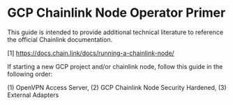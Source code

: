 # GCP Chainlink Node Operator Primer
This guide is intended to provide additional technical literature to reference the official Chainlink documentation.

[1] https://docs.chain.link/docs/running-a-chainlink-node/

If starting a new GCP project and/or chainlink node, follow this guide in the following order:

(1) OpenVPN Access Server, 
(2) GCP Chainlink Node Security Hardened, 
(3) External Adapters

